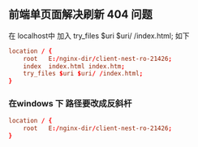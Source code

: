 ## 前端单页面解决刷新 404 问题
在 localhost中 加入 try_files $uri $uri/ /index.html; 如下
```conf
location / {
    root   E:/nginx-dir/client-nest-ro-21426;
    index  index.html index.htm;
    try_files $uri $uri/ /index.html;
}
```

### 在windows 下 路径要改成反斜杆
```conf
location / {
    root   E:/nginx-dir/client-nest-ro-21426;
}
```